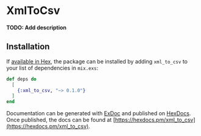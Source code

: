# XmlToCsv

**TODO: Add description**

## Installation

If [available in Hex](https://hex.pm/docs/publish), the package can be installed
by adding `xml_to_csv` to your list of dependencies in `mix.exs`:

```elixir
def deps do
  [
    {:xml_to_csv, "~> 0.1.0"}
  ]
end
```

Documentation can be generated with [ExDoc](https://github.com/elixir-lang/ex_doc)
and published on [HexDocs](https://hexdocs.pm). Once published, the docs can
be found at [https://hexdocs.pm/xml_to_csv](https://hexdocs.pm/xml_to_csv).

